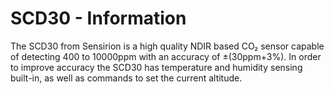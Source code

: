 # SCD30 - Information

The SCD30 from Sensirion is a high quality NDIR based CO₂ sensor capable of detecting 400 to 10000ppm with an accuracy
of ±(30ppm+3%). In order to improve accuracy the SCD30 has temperature and humidity sensing built-in, as well as commands
to set the current altitude.
